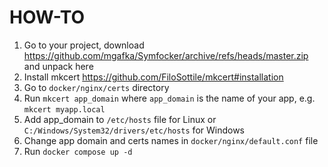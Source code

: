 # HOW-TO
1. Go to your project, download https://github.com/mgafka/Symfocker/archive/refs/heads/master.zip and unpack here
2. Install mkcert https://github.com/FiloSottile/mkcert#installation
3. Go to `docker/nginx/certs` directory
4. Run `mkcert app_domain` where `app_domain` is the name of your app, e.g. `mkcert myapp.local`
5. Add app_domain to `/etc/hosts` file for Linux or `C:/Windows/System32/drivers/etc/hosts` for Windows
6. Change app domain and certs names in `docker/nginx/default.conf` file
7. Run `docker compose up -d`
